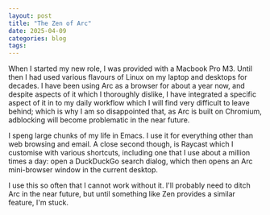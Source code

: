 ```yaml
---
layout: post
title: "The Zen of Arc"
date: 2025-04-09
categories: blog
tags: 
---
```


When I started my new role, I was provided with a Macbook Pro M3. Until then I had
used various flavours of Linux on my laptop and desktops for decades. I have been 
using Arc as a browser for about a year now, and despite aspects of it which I 
thoroughly dislike, I have integrated a specific aspect of it in to my daily workflow
which I will find very difficult to leave behind; which is why I am so 
disappointed that, as Arc is built on Chromium, adblocking will become
problematic in the near future.


I speng large chunks of my life in Emacs. I use it for everything other than web
browsing and email. A close second though, is Raycast which I customise with 
various shortcuts, including one that I use about a million times a
day: open a DuckDuckGo search dialog, which then opens an Arc mini-browser
window in the current desktop.

I use this so often that I cannot work without it. I'll probably need to
ditch Arc in the near future, but until something like Zen provides a similar
feature, I'm stuck. 


